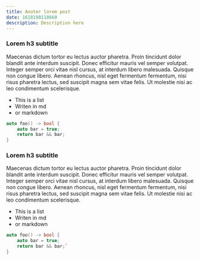 ```yaml
---
title: Anoter lorem post
date: 1618190118660
description: Description here
---
```


### Lorem h3 subtitle

Maecenas dictum tortor eu lectus auctor pharetra. Proin tincidunt dolor blandit ante interdum suscipit. Donec efficitur mauris vel semper volutpat. Integer semper orci vitae nisl cursus, at interdum libero malesuada. Quisque non congue libero. Aenean rhoncus, nisl eget fermentum fermentum, nisi risus pharetra lectus, sed suscipit magna sem vitae felis. Ut molestie nisi ac leo condimentum scelerisque. 

- This is a list
- Writen in md
- or markdown

```cpp
auto foo() -> bool {
    auto bar = true;
    return bar && bar;
}
```

### Lorem h3 subtitle

Maecenas dictum tortor eu lectus auctor pharetra. Proin tincidunt dolor blandit ante interdum suscipit. Donec efficitur mauris vel semper volutpat. Integer semper orci vitae nisl cursus, at interdum libero malesuada. Quisque non congue libero. Aenean rhoncus, nisl eget fermentum fermentum, nisi risus pharetra lectus, sed suscipit magna sem vitae felis. Ut molestie nisi ac leo condimentum scelerisque. 

- This is a list
- Writen in md
- or markdown

```cpp
auto foo() -> bool {
    auto bar = true;
    return bar && bar;`
}
```